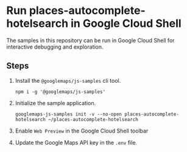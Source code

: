 # Run places-autocomplete-hotelsearch in Google Cloud Shell

The samples in this repository can be run in Google Cloud Shell for interactive debugging and exploration.

## Steps

1. Install the `@googlemaps/js-samples` cli tool.

    ```
    npm i -g '@googlemaps/js-samples'
    ```
1. Initialize the sample application. 
    ```
    googlemaps-js-samples init -v --no-open places-autocomplete-hotelsearch ~/places-autocomplete-hotelsearch
    ```
1. Enable `Web Preview` in the Google Cloud Shell toolbar
1. Update the Google Maps API key in the `.env` file.
